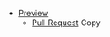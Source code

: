 - [Preview](https://github.com/Timi2424/hello)
  - [Pull Request](https://github.com/Timi2424/hello/pull/1)
Copy